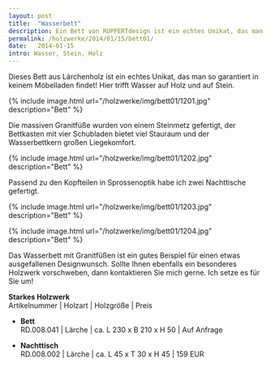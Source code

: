 ```yaml
---
layout: post
title:  "Wasserbett"
description: Ein Bett von RUPPERTdesign ist ein echtes Unikat, das man so garantiert in keinem Möbelladen findet! Hier trifft Holz auf Wasser und auf Stein.
permalink: /holzwerke/2014/01/15/bett01/
date:   2014-01-15
intro: Wasser, Stein, Holz
---
```


Dieses Bett aus Lärchenholz ist ein echtes Unikat, 
das man so garantiert in keinem Möbelladen findet! 
Hier trifft Wasser auf Holz und auf Stein.

{% include image.html url="/holzwerke/img/bett01/1201.jpg" description="Bett" %}

Die massiven Granitfüße wurden von einem Steinmetz gefertigt, 
der Bettkasten mit vier Schubladen bietet viel Stauraum und 
der Wasserbettkern großen Liegekomfort.

{% include image.html url="/holzwerke/img/bett01/1202.jpg" description="Bett" %}

Passend zu den Kopfteilen in Sprossenoptik habe ich zwei Nachttische gefertigt. 

{% include image.html url="/holzwerke/img/bett01/1203.jpg" description="Bett" %}


{% include image.html url="/holzwerke/img/bett01/1204.jpg" description="Bett" %}

Das Wasserbett mit Granitfüßen ist ein gutes Beispiel für 
einen etwas ausgefallenen Designwunsch. 
Sollte Ihnen ebenfalls ein besonderes Holzwerk vorschweben, 
dann kontaktieren Sie mich gerne. Ich setze es für Sie um!


**Starkes Holzwerk**   
Artikelnummer \| Holzart \| Holzgröße \| Preis

* **Bett**  
	RD.008.041  \| 	Lärche \| ca. L 230 x B 210 x H  50 \| Auf Anfrage
	
* **Nachttisch**       
	RD.008.002  \| 	Lärche \| ca. L 45 x T 30 x H 45 \| 159 EUR





 

 
 
 

